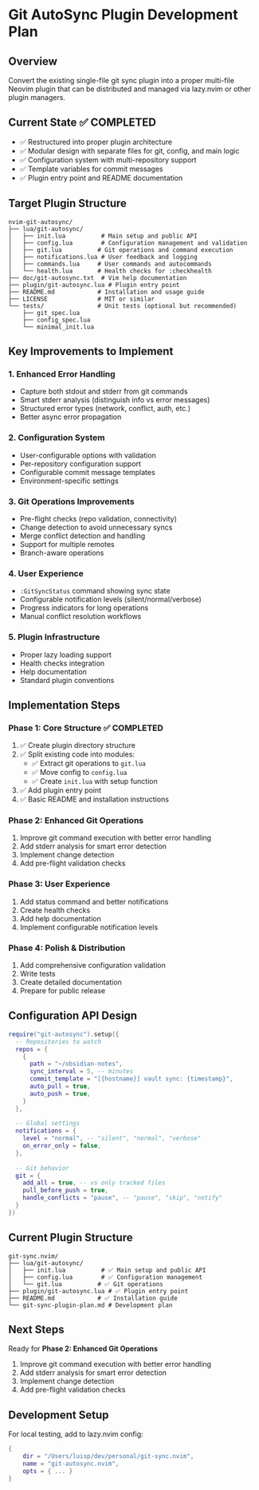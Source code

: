 # Git AutoSync Plugin Development Plan

## Overview
Convert the existing single-file git sync plugin into a proper multi-file Neovim plugin that can be distributed and managed via lazy.nvim or other plugin managers.

## Current State ✅ COMPLETED
- ✅ Restructured into proper plugin architecture
- ✅ Modular design with separate files for git, config, and main logic
- ✅ Configuration system with multi-repository support
- ✅ Template variables for commit messages
- ✅ Plugin entry point and README documentation

## Target Plugin Structure
```
nvim-git-autosync/
├── lua/git-autosync/
│   ├── init.lua          # Main setup and public API
│   ├── config.lua        # Configuration management and validation
│   ├── git.lua          # Git operations and command execution
│   ├── notifications.lua # User feedback and logging
│   ├── commands.lua     # User commands and autocommands
│   └── health.lua       # Health checks for :checkhealth
├── doc/git-autosync.txt  # Vim help documentation
├── plugin/git-autosync.lua # Plugin entry point
├── README.md            # Installation and usage guide
├── LICENSE              # MIT or similar
└── tests/               # Unit tests (optional but recommended)
    ├── git_spec.lua
    ├── config_spec.lua
    └── minimal_init.lua
```

## Key Improvements to Implement

### 1. Enhanced Error Handling
- Capture both stdout and stderr from git commands
- Smart stderr analysis (distinguish info vs error messages)
- Structured error types (network, conflict, auth, etc.)
- Better async error propagation

### 2. Configuration System
- User-configurable options with validation
- Per-repository configuration support
- Configurable commit message templates
- Environment-specific settings

### 3. Git Operations Improvements
- Pre-flight checks (repo validation, connectivity)
- Change detection to avoid unnecessary syncs
- Merge conflict detection and handling
- Support for multiple remotes
- Branch-aware operations

### 4. User Experience
- `:GitSyncStatus` command showing sync state
- Configurable notification levels (silent/normal/verbose)
- Progress indicators for long operations
- Manual conflict resolution workflows

### 5. Plugin Infrastructure
- Proper lazy loading support
- Health checks integration
- Help documentation
- Standard plugin conventions

## Implementation Steps

### Phase 1: Core Structure ✅ COMPLETED
1. ✅ Create plugin directory structure
2. ✅ Split existing code into modules:
   - ✅ Extract git operations to `git.lua`
   - ✅ Move config to `config.lua`
   - ✅ Create `init.lua` with setup function
3. ✅ Add plugin entry point
4. ✅ Basic README and installation instructions

### Phase 2: Enhanced Git Operations
1. Improve git command execution with better error handling
2. Add stderr analysis for smart error detection
3. Implement change detection
4. Add pre-flight validation checks

### Phase 3: User Experience
1. Add status command and better notifications
2. Create health checks
3. Add help documentation
4. Implement configurable notification levels

### Phase 4: Polish & Distribution
1. Add comprehensive configuration validation
2. Write tests
3. Create detailed documentation
4. Prepare for public release

## Configuration API Design
```lua
require("git-autosync").setup({
  -- Repositories to watch
  repos = {
    {
      path = "~/obsidian-notes",
      sync_interval = 5, -- minutes
      commit_template = "[{hostname}] vault sync: {timestamp}",
      auto_pull = true,
      auto_push = true,
    }
  },
  
  -- Global settings
  notifications = {
    level = "normal", -- "silent", "normal", "verbose"
    on_error_only = false,
  },
  
  -- Git behavior
  git = {
    add_all = true, -- vs only tracked files
    pull_before_push = true,
    handle_conflicts = "pause", -- "pause", "skip", "notify"
  }
})
```

## Current Plugin Structure
```
git-sync.nvim/
├── lua/git-autosync/
│   ├── init.lua          # ✅ Main setup and public API
│   ├── config.lua        # ✅ Configuration management
│   └── git.lua          # ✅ Git operations
├── plugin/git-autosync.lua # ✅ Plugin entry point
├── README.md            # ✅ Installation guide
└── git-sync-plugin-plan.md # Development plan
```

## Next Steps
Ready for **Phase 2: Enhanced Git Operations**
1. Improve git command execution with better error handling
2. Add stderr analysis for smart error detection
3. Implement change detection
4. Add pre-flight validation checks

## Development Setup
For local testing, add to lazy.nvim config:
```lua
{
    dir = "/Users/luisp/dev/personal/git-sync.nvim",
    name = "git-autosync.nvim",
    opts = { ... }
}
```
